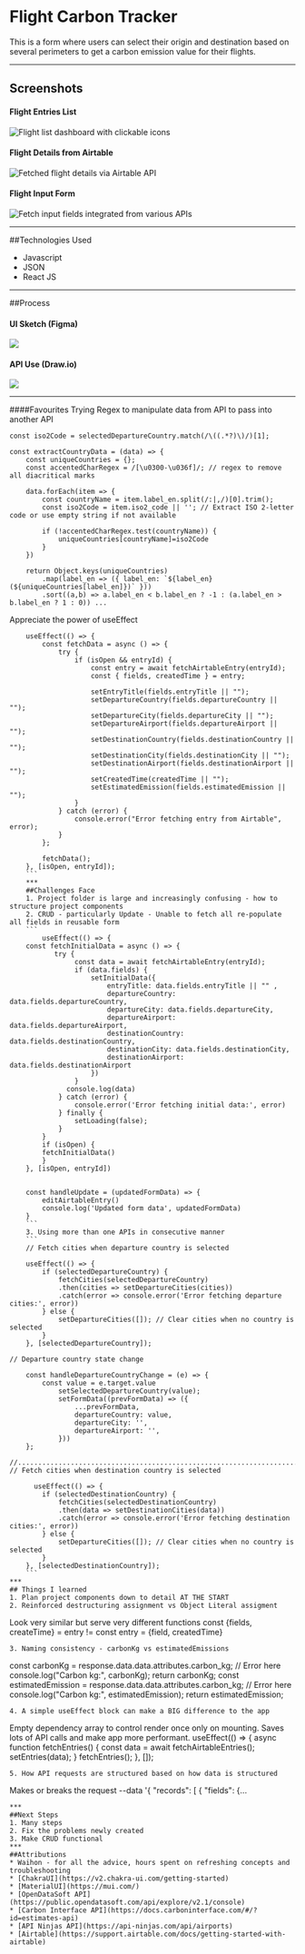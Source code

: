 # Flight Carbon Tracker

This is a form where users can select their origin and destination based on several perimeters to get a carbon emission value for their flights. 

***

## Screenshots
#### Flight Entries List
![Flight list dashboard with clickable icons](src/assets/for_readme/01-Flight-entries-list.png)
#### Flight Details from Airtable
![Fetched flight details via Airtable API](src/assets/for_readme/02-Flight-details-fetched.png)
#### Flight Input Form
![Fetch input fields integrated from various APIs](src/assets/for_readme/03-Flight-form.png)

***
##Technologies Used
* Javascript
* JSON 
* React JS 

***
##Process
#### UI Sketch (Figma)
<img src="src/assets/for_readme/01-Process.png">

#### API Use (Draw.io)
<img src="src/assets/for_readme/02-Process.png">

***
####Favourites
Trying Regex to manipulate data from API to pass into another API
```
const iso2Code = selectedDepartureCountry.match(/\((.*?)\)/)[1];
```
```
const extractCountryData = (data) => {
    const uniqueCountries = {}; 
    const accentedCharRegex = /[\u0300-\u036f]/; // regex to remove all diacritical marks 

    data.forEach(item => {
        const countryName = item.label_en.split(/:|,/)[0].trim(); 
        const iso2Code = item.iso2_code || ''; // Extract ISO 2-letter code or use empty string if not available

        if (!accentedCharRegex.test(countryName)) {
            uniqueCountries[countryName]=iso2Code
        }
    })

    return Object.keys(uniqueCountries)
        .map(label_en => ({ label_en: `${label_en} (${uniqueCountries[label_en]})` }))
        .sort((a,b) => a.label_en < b.label_en ? -1 : (a.label_en > b.label_en ? 1 : 0)) ...
```
Appreciate the power of useEffect 
```
    useEffect(() => {
        const fetchData = async () => {
            try {
                if (isOpen && entryId) {
                    const entry = await fetchAirtableEntry(entryId);
                    const { fields, createdTime } = entry;

                    setEntryTitle(fields.entryTitle || "");
                    setDepartureCountry(fields.departureCountry || "");
                    setDepartureCity(fields.departureCity || "");
                    setDepartureAirport(fields.departureAirport || "");
                    setDestinationCountry(fields.destinationCountry || "");
                    setDestinationCity(fields.destinationCity || "");
                    setDestinationAirport(fields.destinationAirport || "");
                    setCreatedTime(createdTime || "");
                    setEstimatedEmission(fields.estimatedEmission || "");
                }
            } catch (error) {
                console.error("Error fetching entry from Airtable", error);
            }
        };

        fetchData();
    }, [isOpen, entryId]);
    ```
    ***
    ##Challenges Face 
    1. Project folder is large and increasingly confusing - how to structure project components
    2. CRUD - particularly Update - Unable to fetch all re-populate all fields in reusable form
    ```
        useEffect(() => {
    const fetchInitialData = async () => {
           try {
                const data = await fetchAirtableEntry(entryId);
                if (data.fields) {
                    setInitialData({
                        entryTitle: data.fields.entryTitle || "" , 
                        departureCountry: data.fields.departureCountry, 
                        departureCity: data.fields.departureCity, 
                        departureAirport: data.fields.departureAirport,
                        destinationCountry: data.fields.destinationCountry, 
                        destinationCity: data.fields.destinationCity, 
                        destinationAirport: data.fields.destinationAirport
                    })
                }
              console.log(data)  
            } catch (error) {
                console.error('Error fetching initial data:', error)
            } finally {
                setLoading(false); 
            }
        }
        if (isOpen) {
        fetchInitialData()
        } 
    }, [isOpen, entryId])


    const handleUpdate = (updatedFormData) => {
        editAirtableEntry() 
        console.log('Updated form data', updatedFormData)
    }
    ```
    3. Using more than one APIs in consecutive manner
    ```
    // Fetch cities when departure country is selected

    useEffect(() => {
        if (selectedDepartureCountry) {
            fetchCities(selectedDepartureCountry)
            .then(cities => setDepartureCities(cities))
            .catch(error => console.error('Error fetching departure cities:', error))
        } else {
            setDepartureCities([]); // Clear cities when no country is selected
        }
    }, [selectedDepartureCountry]);
    
// Departure country state change

    const handleDepartureCountryChange = (e) => {
        const value = e.target.value
            setSelectedDepartureCountry(value);
            setFormData((prevFormData) => ({
                ...prevFormData,
                departureCountry: value,
                departureCity: '',
                departureAirport: '', 
            }))
    };

//.......................................................................
// Fetch cities when destination country is selected

      useEffect(() => {
        if (selectedDestinationCountry) {
            fetchCities(selectedDestinationCountry)
            .then(data => setDestinationCities(data))
            .catch(error => console.error('Error fetching destination cities:', error))
        } else {
            setDepartureCities([]); // Clear cities when no country is selected
        }
    }, [selectedDestinationCountry]);
    ```
***
## Things I learned 
1. Plan project components down to detail AT THE START
2. Reinforced destructuring assignment vs Object Literal assigment
```
Look very similar but serve very different functions
const {fields, createTime} = entry
!=
const entry = {field, createdTime}
```
3. Naming consistency - carbonKg vs estimatedEmissions
```
const carbonKg = response.data.data.attributes.carbon_kg; // Error here 
console.log("Carbon kg:", carbonKg);
return carbonKg;
const estimatedEmission = response.data.data.attributes.carbon_kg; // Error here 
console.log("Carbon kg:", estimatedEmission);
return estimatedEmission;
```
4. A simple useEffect block can make a BIG difference to the app
```
Empty dependency array to control render once only on mounting. 
Saves lots of API calls and make app more performant. 
useEffect(() => {
    async function fetchEntries() {
        const data = await fetchAirtableEntries();
        setEntries(data);
    }
    fetchEntries();
}, []);
```
5. How API requests are structured based on how data is structured
```
Makes or breaks the request
--data '{
    "records": [
      {
        "fields": {...
```
***
##Next Steps
1. Many steps
2. Fix the problems newly created 
3. Make CRUD functional
***
##Attributions
* Waihon - for all the advice, hours spent on refreshing concepts and troubleshooting
* [ChakraUI](https://v2.chakra-ui.com/getting-started) 
* [MaterialUI](https://mui.com/)
* [OpenDataSoft API](https://public.opendatasoft.com/api/explore/v2.1/console)
* [Carbon Interface API](https://docs.carboninterface.com/#/?id=estimates-api)
* [API Ninjas API](https://api-ninjas.com/api/airports)
* [Airtable](https://support.airtable.com/docs/getting-started-with-airtable)

